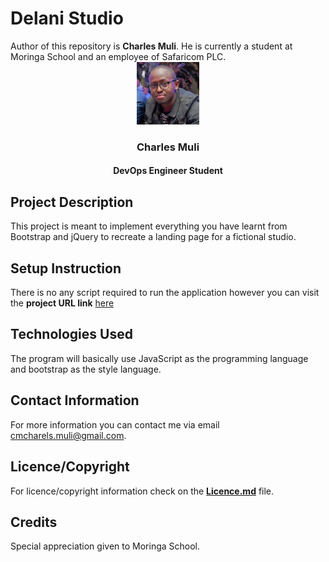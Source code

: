 # Delani Studio
<link rel="stylesheet" href="css/style.css" type="text/css">
<!-- Introduction of Author -->
Author of this repository is <strong>Charles Muli</strong>. He is currently a student at Moringa School and an employee of Safaricom PLC.
<div align="center">
    <img src="images/chax.jpg" alt="Photo of Charles" width="100" height="100">
    <h3 align="center">Charles Muli</h3>
    <h4 align="center">DevOps Engineer Student</h4>
</div>

<!--Project Description  -->

## Project Description

This project is meant to implement everything you have learnt from Bootstrap and jQuery to recreate a landing page for a fictional studio.

## Setup Instruction

There is no any script required to run the application however you can visit the <strong>project URL link</strong> [here](https://chaxito.github.io/SafPrep3)


## Technologies Used

The program will basically use JavaScript as the programming language and bootstrap as the style language.

## Contact Information

For more information you can contact me via email <span>cmcharels.muli@gmail.com</span>.

## Licence/Copyright
For licence/copyright information check on the <a href="LICENCE.md"><strong>Licence.md</strong></a> file.

## Credits
Special appreciation given to Moringa School.

